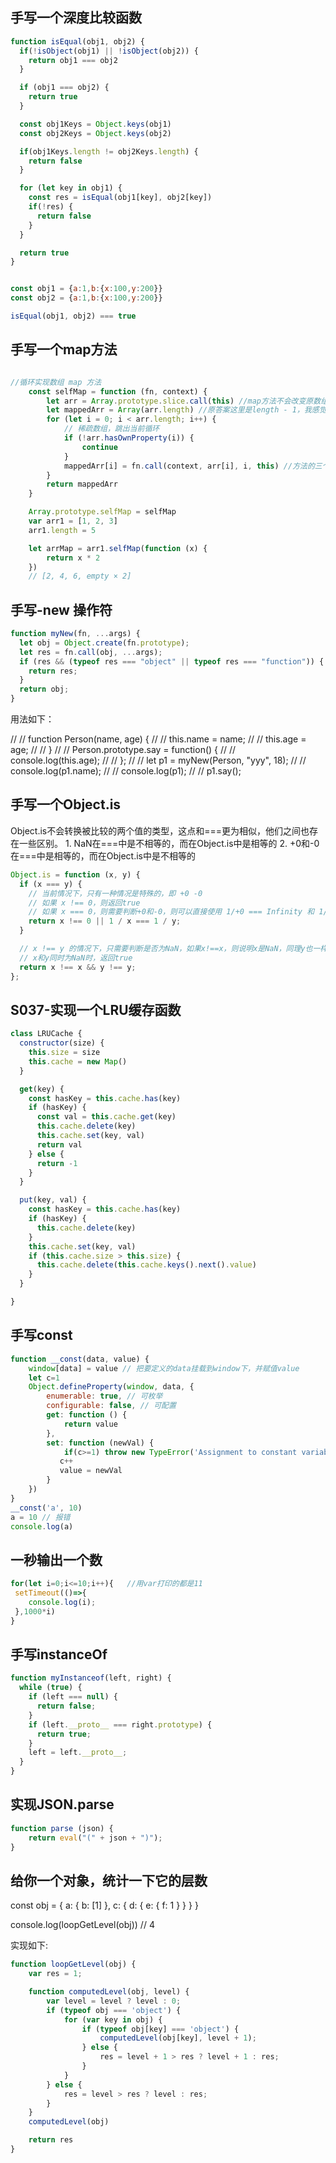 
## 手写一个深度比较函数
```js
function isEqual(obj1, obj2) {
  if(!isObject(obj1) || !isObject(obj2)) {
    return obj1 === obj2
  }

  if (obj1 === obj2) {
    return true
  }

  const obj1Keys = Object.keys(obj1)
  const obj2Keys = Object.keys(obj2)

  if(obj1Keys.length != obj2Keys.length) {
    return false
  }

  for (let key in obj1) {
    const res = isEqual(obj1[key], obj2[key])
    if(!res) {
      return false
    }
  }

  return true
}


const obj1 = {a:1,b:{x:100,y:200}}
const obj2 = {a:1,b:{x:100,y:200}}

isEqual(obj1, obj2) === true

```


## 手写一个map方法
```js

//循环实现数组 map 方法
    const selfMap = function (fn, context) {
        let arr = Array.prototype.slice.call(this) //map方法不会改变原数组
        let mappedArr = Array(arr.length) //原答案这里是length - 1，我感觉应该是length才对，否则遇到稀疏数组，循环被跳出了，长度会不对
        for (let i = 0; i < arr.length; i++) {
            // 稀疏数组，跳出当前循环
            if (!arr.hasOwnProperty(i)) {
                continue
            }
            mappedArr[i] = fn.call(context, arr[i], i, this) //方法的三个参数，currentValue, 当前下标， 当前数组
        }
        return mappedArr
    }

    Array.prototype.selfMap = selfMap
    var arr1 = [1, 2, 3]
    arr1.length = 5

    let arrMap = arr1.selfMap(function (x) {
        return x * 2
    })
    // [2, 4, 6, empty × 2]

```

##  手写-new 操作符
```js
function myNew(fn, ...args) {
  let obj = Object.create(fn.prototype);
  let res = fn.call(obj, ...args);
  if (res && (typeof res === "object" || typeof res === "function")) {
    return res;
  }
  return obj;
}
```
用法如下：

// // function Person(name, age) {
// //   this.name = name;
// //   this.age = age;
// // }
// // Person.prototype.say = function() {
// //   console.log(this.age);
// // };
// // let p1 = myNew(Person, "yyy", 18);
// // console.log(p1.name);
// // console.log(p1);
// // p1.say();


## 手写一个Object.is

Object.is不会转换被比较的两个值的类型，这点和===更为相似，他们之间也存在一些区别。
    1. NaN在===中是不相等的，而在Object.is中是相等的
    2. +0和-0在===中是相等的，而在Object.is中是不相等的


```js
Object.is = function (x, y) {
  if (x === y) {
    // 当前情况下，只有一种情况是特殊的，即 +0 -0
    // 如果 x !== 0，则返回true
    // 如果 x === 0，则需要判断+0和-0，则可以直接使用 1/+0 === Infinity 和 1/-0 === -Infinity来进行判断
    return x !== 0 || 1 / x === 1 / y;
  }

  // x !== y 的情况下，只需要判断是否为NaN，如果x!==x，则说明x是NaN，同理y也一样
  // x和y同时为NaN时，返回true
  return x !== x && y !== y;
};
```

## S037-实现一个LRU缓存函数
```js
class LRUCache {
  constructor(size) {
    this.size = size
    this.cache = new Map()
  }

  get(key) {
    const hasKey = this.cache.has(key)
    if (hasKey) {
      const val = this.cache.get(key)
      this.cache.delete(key)
      this.cache.set(key, val)
      return val
    } else {
      return -1
    }
  }

  put(key, val) {
    const hasKey = this.cache.has(key)
    if (hasKey) {
      this.cache.delete(key)
    }
    this.cache.set(key, val)
    if (this.cache.size > this.size) {
      this.cache.delete(this.cache.keys().next().value)
    }
  }

}
```

## 手写const
```js
function __const(data, value) {
    window[data] = value // 把要定义的data挂载到window下，并赋值value
	let c=1
    Object.defineProperty(window, data, { 
        enumerable: true, // 可枚举
        configurable: false, // 可配置
        get: function () {
			return value
        },
        set: function (newVal) {
			if(c>=1) throw new TypeError('Assignment to constant variable')
           c++
		   value = newVal
        }
    })
}
__const('a', 10)
a = 10 // 报错
console.log(a)

```

## 一秒输出一个数

```js
for(let i=0;i<=10;i++){   //用var打印的都是11
 setTimeout(()=>{
    console.log(i);
 },1000*i)
}

```

## 手写instanceOf
```js
function myInstanceof(left, right) {
  while (true) {
    if (left === null) {
      return false;
    }
    if (left.__proto__ === right.prototype) {
      return true;
    }
    left = left.__proto__;
  }
}

```

## 实现JSON.parse

```js
function parse (json) {
    return eval("(" + json + ")");
}
```

## 给你一个对象，统计一下它的层数

const obj = {
    a: { b: [1] },
    c: { d: { e: { f: 1 } } }
}

console.log(loopGetLevel(obj)) // 4


实现如下:
```js
function loopGetLevel(obj) {
    var res = 1;

    function computedLevel(obj, level) {
        var level = level ? level : 0;
        if (typeof obj === 'object') {
            for (var key in obj) {
                if (typeof obj[key] === 'object') {
                    computedLevel(obj[key], level + 1);
                } else {
                    res = level + 1 > res ? level + 1 : res;
                }
            }
        } else {
            res = level > res ? level : res;
        }
    }
    computedLevel(obj)

    return res
}

```